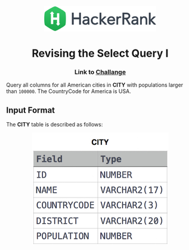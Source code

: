 <p align="center">
	<a href="https://www.hackerrank.com" target="_blank">
		<img src="https://raw.githubusercontent.com/emilia98/HackerRank/master/hackerrank.png?raw=true" width="300px">
	</a>
</p>
<h1 align="center"> Revising the Select Query I</a></h1>
<h3 align="center"> Link to <a href="https://www.hackerrank.com/challenges/revising-the-select-query/problem">Challange</a></h3>

Query all columns for all American cities in **CITY** with populations larger than ``100000``. The CountryCode for America is USA.

## Input Format

The **CITY** table is described as follows: 

<p align="center">
    <img src="https://raw.githubusercontent.com/emilia98/HackerRank/master/SQL/Revising%20The%20Select%20Query%20I/img.jpg">
</p>


